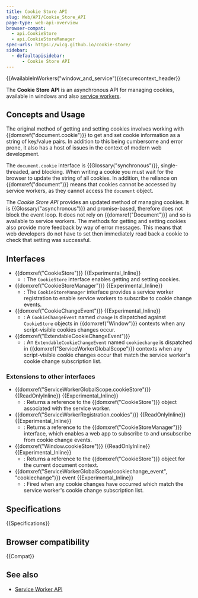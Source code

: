 ```yaml
---
title: Cookie Store API
slug: Web/API/Cookie_Store_API
page-type: web-api-overview
browser-compat:
  - api.CookieStore
  - api.CookieStoreManager
spec-urls: https://wicg.github.io/cookie-store/
sidebar:
  - defaultapisidebar:
      - Cookie Store API
---
```


{{AvailableInWorkers("window_and_service"){{securecontext_header}}

The **Cookie Store API** is an asynchronous API for managing cookies, available in windows and also [service workers](/en-US/docs/Web/API/Service_Worker_API).

## Concepts and Usage

The original method of getting and setting cookies involves working with {{domxref("document.cookie")}} to get and set cookie information as a string of key/value pairs.
In addition to this being cumbersome and error prone, it also has a host of issues in the context of modern web development.

The `document.cookie` interface is {{Glossary("synchronous")}}, single-threaded, and blocking. When writing a cookie you must wait for the browser to update the string of all cookies. In addition, the reliance on {{domxref("document")}} means that cookies cannot be accessed by service workers, as they cannot access the `document` object.

The _Cookie Store API_ provides an updated method of managing cookies. It is {{Glossary("asynchronous")}} and promise-based, therefore does not block the event loop. It does not rely on {{domxref("Document")}} and so is available to service workers. The methods for getting and setting cookies also provide more feedback by way of error messages. This means that web developers do not have to set then immediately read back a cookie to check that setting was successful.

## Interfaces

- {{domxref("CookieStore")}} {{Experimental_Inline}}
  - : The `CookieStore` interface enables getting and setting cookies.
- {{domxref("CookieStoreManager")}} {{Experimental_Inline}}
  - : The `CookieStoreManager` interface provides a service worker registration to enable service workers to subscribe to cookie change events.
- {{domxref("CookieChangeEvent")}} {{Experimental_Inline}}
  - : A `CookieChangeEvent` named `change` is dispatched against `CookieStore` objects in {{domxref("Window")}} contexts when any script-visible cookies changes occur.
- {{domxref("ExtendableCookieChangeEvent")}}
  - : An `ExtendableCookieChangeEvent` named `cookiechange` is dispatched in {{domxref("ServiceWorkerGlobalScope")}} contexts when any script-visible cookie changes occur that match the service worker's cookie change subscription list.

### Extensions to other interfaces

- {{domxref("ServiceWorkerGlobalScope.cookieStore")}} {{ReadOnlyInline}} {{Experimental_Inline}}
  - : Returns a reference to the {{domxref("CookieStore")}} object associated with the service worker.
- {{domxref("ServiceWorkerRegistration.cookies")}} {{ReadOnlyInline}} {{Experimental_Inline}}
  - : Returns a reference to the {{domxref("CookieStoreManager")}} interface, which enables a web app to subscribe to and unsubscribe from cookie change events.
- {{domxref("Window.cookieStore")}} {{ReadOnlyInline}} {{Experimental_Inline}}
  - : Returns a reference to the {{domxref("CookieStore")}} object for the current document context.
- {{domxref("ServiceWorkerGlobalScope/cookiechange_event", "cookiechange")}} event {{Experimental_Inline}}
  - : Fired when any cookie changes have occurred which match the service worker's cookie change subscription list.

## Specifications

{{Specifications}}

## Browser compatibility

{{Compat}}

## See also

- [Service Worker API](/en-US/docs/Web/API/Service_Worker_API)
